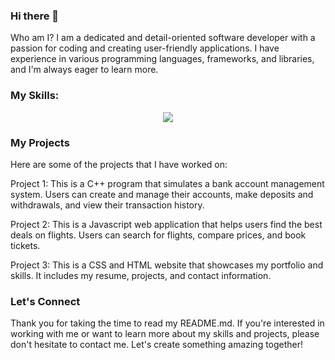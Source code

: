 ### Hi there 👋 

Who am I?
I am a dedicated and detail-oriented software developer with a passion for coding and creating user-friendly applications. I have experience in various programming languages, frameworks, and libraries, and I'm always eager to learn more.


### My Skills:
<p align="center">
  <a href="https://skillicons.dev">
    <img src="https://skillicons.dev/icons?i=babel,bash,c,cpp,css,express,figma,git,github,html,js,jest,mongodb,mysql,nodejs,postmanr,react,redux,stackoverflow,vscode,webpack" />
  </a>
</p>

### My Projects
Here are some of the projects that I have worked on:

Project 1: This is a C++ program that simulates a bank account management system. Users can create and manage their accounts, make deposits and withdrawals, and view their transaction history.

Project 2: This is a Javascript web application that helps users find the best deals on flights. Users can search for flights, compare prices, and book tickets.

Project 3: This is a CSS and HTML website that showcases my portfolio and skills. It includes my resume, projects, and contact information.

### Let's Connect
Thank you for taking the time to read my README.md. If you're interested in working with me or want to learn more about my skills and projects, please don't hesitate to contact me. Let's create something amazing together!
